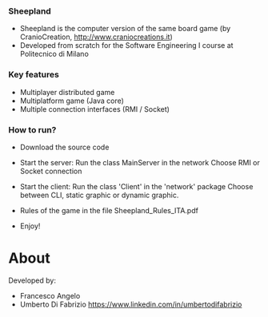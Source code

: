 ### Sheepland ###

* Sheepland is the computer version of the same board game (by CranioCreation, http://www.craniocreations.it)
* Developed from scratch for the Software Engineering I course at Politecnico di Milano

### Key features ###

* Multiplayer distributed game
* Multiplatform game (Java core)
* Multiple connection interfaces (RMI / Socket)

### How to run? ###

* Download the source code
* Start the server:
	Run the class MainServer in the network 
	Choose RMI or Socket connection

* Start the client:
	Run the class 'Client' in the 'network' package
	Choose between CLI, static graphic or dynamic graphic.

* Rules of the game in the file Sheepland_Rules_ITA.pdf

* Enjoy!

# About

Developed by:
* Francesco Angelo
* Umberto Di Fabrizio https://www.linkedin.com/in/umbertodifabrizio
